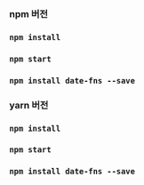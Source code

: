### npm 버전
### `npm install`
### `npm start`
### `npm install date-fns --save`

### yarn 버전
### `npm install`
### `npm start`
### `npm install date-fns --save`
